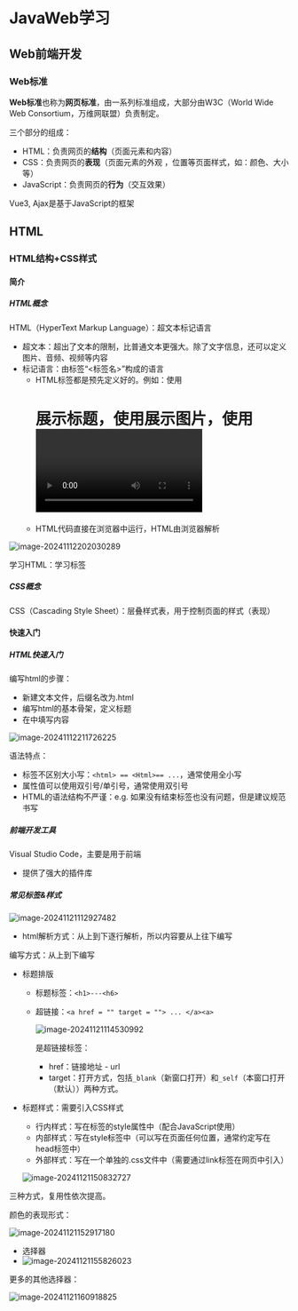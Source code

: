 # JavaWeb学习

## Web前端开发

### Web标准

**Web标准**也称为**网页标准**，由一系列标准组成，大部分由W3C（World Wide Web Consortium，万维网联盟）负责制定。

三个部分的组成：

- HTML：负责网页的**结构**（页面元素和内容）
- CSS：负责网页的**表现**（页面元素的外观 ，位置等页面样式，如：颜色、大小等）
- JavaScript：负责网页的**行为**（交互效果）

Vue3, Ajax是基于JavaScript的框架 

## HTML

### HTML结构+CSS样式

#### 简介

##### HTML概念

HTML（HyperText Markup Language）：超文本标记语言

- 超文本：超出了文本的限制，比普通文本更强大。除了文字信息，还可以定义图片、音频、视频等内容
- 标记语言：由标签“<标签名>”构成的语言
  - HTML标签都是预先定义好的。例如：使用<h1>展示标题，使用<img>展示图片，使用<video>展示视频
  - HTML代码直接在浏览器中运行，HTML由浏览器解析

![image-20241112202030289](https://cdn.jsdelivr.net/gh/Holmes233666/blogImage/img/image-20241112202030289.png)



学习HTML：学习标签

##### CSS概念

CSS（Cascading Style Sheet）：层叠样式表，用于控制页面的样式（表现）

####  快速入门

##### HTML快速入门

编写html的步骤：

- 新建文本文件，后缀名改为.html
- 编写html的基本骨架，定义标题
- 在<body>中填写内容

 ![image-20241112211726225](https://cdn.jsdelivr.net/gh/Holmes233666/blogImage/img/image-20241112211726225.png)

语法特点：

- 标签不区别大小写：`<html> == <Html>== ...`，通常使用全小写
- 属性值可以使用双引号/单引号，通常使用双引号
- HTML的语法结构不严谨：e.g. 如果没有结束标签也没有问题，但是建议规范书写

##### 前端开发工具

Visual Studio Code，主要是用于前端

- 提供了强大的插件库

##### 常见标签&样式

![image-20241121112927482](https://cdn.jsdelivr.net/gh/Holmes233666/blogImage/img/image-20241121112927482.png)

- html解析方式：从上到下逐行解析，所以内容要从上往下编写

编写方式：从上到下编写

- 标题排版

  - 标题标签：`<h1>---<h6>`

  - 超链接：`<a href = "" target = ""> ... </a><a>`

    ![image-20241121114530992](https://cdn.jsdelivr.net/gh/Holmes233666/blogImage/img/image-20241121114530992.png)

    <a>是超链接标签：

    - href：链接地址 - url
    - target：打开方式，包括`_blank`（新窗口打开）和`_self`（本窗口打开（默认））两种方式。

- 标题样式：需要引入CSS样式

  - 行内样式：写在标签的style属性中（配合JavaScript使用）
  - 内部样式：写在style标签中（可以写在页面任何位置，通常约定写在head标签中）
  - 外部样式：写在一个单独的.css文件中（需要通过link标签在网页中引入）

  ![image-20241121150832727](https://cdn.jsdelivr.net/gh/Holmes233666/blogImage/img/image-20241121150832727.png)

三种方式，复用性依次提高。

颜色的表现形式：

![image-20241121152917180](https://cdn.jsdelivr.net/gh/Holmes233666/blogImage/img/image-20241121152917180.png)

- 选择器
- ![image-20241121155826023](https://cdn.jsdelivr.net/gh/Holmes233666/blogImage/img/image-20241121155826023.png)

更多的其他选择器：

![image-20241121160918825](https://cdn.jsdelivr.net/gh/Holmes233666/blogImage/img/image-20241121160918825.png)

 